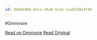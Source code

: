 ```yaml
---
id: 0b04a966-85ca-45a0-bc2a-1ca8250a3f4b
---
```


#Omnivore

[Read on Omnivore](https://omnivore.app/me/phnx-1492-inventory-of-fs-queries-to-check-for-reliance-on-grain-18f39d10c18)
[Read Original](https://jira/browse/PHNX-1492)

